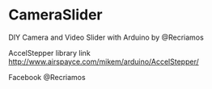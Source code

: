 # CameraSlider
DIY Camera and Video Slider with Arduino by @Recriamos

AccelStepper library link
http://www.airspayce.com/mikem/arduino/AccelStepper/



Facebook
@Recriamos
